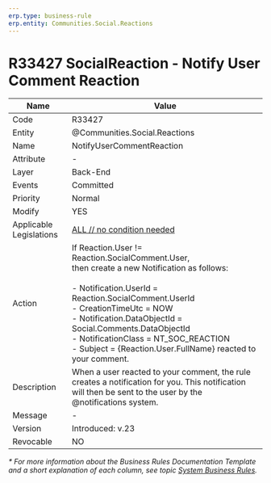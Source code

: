 ```yaml
---
erp.type: business-rule
erp.entity: Communities.Social.Reactions
---
```


# R33427 SocialReaction - Notify User Comment Reaction

| Name | Value |
| ---- | ----- |
| Code | R33427 |
| Entity | @Communities.Social.Reactions |
| Name | NotifyUserCommentReaction |
| Attribute | - |
| Layer | Back-End |
| Events | Committed |
| Priority | Normal |
| Modify | YES |
| Applicable Legislations | [ALL // no condition needed](xref:applicable-legislations) |
| Action | If Reaction.User != Reaction.SocialComment.User, <br> then create a new Notification as follows: <br><br> - Notification.UserId = Reaction.SocialComment.UserId <br> - CreationTimeUtc =  NOW <br> - Notification.DataObjectId = Social.Comments.DataObjectId <br> - NotificationClass = NT_SOC_REACTION <br> - Subject = {Reaction.User.FullName} reacted to your comment.|
| Description| When a user reacted to your comment, the rule creates a notification for you. This notification will then be sent to the user by the @notifications system.|  
| Message | - |
| Version | Introduced: v.23 |
| Revocable | NO |

*\* For more information about the Business Rules Documentation Template and a short explanation of each column, see
topic [System Business Rules](../templates/template-description-system-business-rules.md).*

